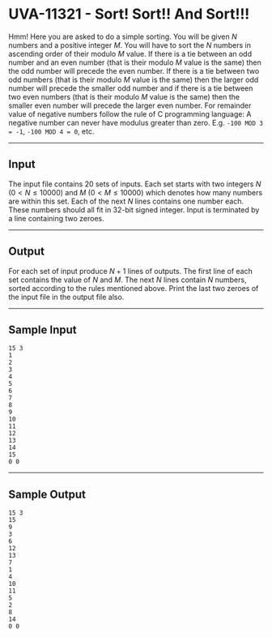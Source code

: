 # UVA-11321 - Sort! Sort!! And Sort!!!

Hmm! Here you are asked to do a simple sorting. You will be given $N$ numbers and a positive integer $M$. You will have to sort the $N$ numbers in ascending order of their modulo $M$ value. If there is a tie between an odd number and an even number (that is their modulo $M$ value is the same) then the odd number will precede the even number. If there is a tie between two odd numbers (that is their modulo $M$ value is the same) then the larger odd number will precede the smaller odd number and if there is a tie between two even numbers (that is their modulo $M$ value is the same) then the smaller even number will precede the larger even number.
For remainder value of negative numbers follow the rule of C programming language: A negative number can never have modulus greater than zero. E.g. `-100 MOD 3 = -1`, `-100 MOD 4 = 0`, etc.

---
## Input

The input file contains $20$ sets of inputs. Each set starts with two integers $N$ ($0 < N \le 10000$) and $M$ ($0 < M \le 10000$) which denotes how many numbers are within this set. Each of the next $N$ lines contains one number each. These numbers should all fit in 32-bit signed integer. Input is terminated by a line containing two zeroes.

---
## Output

For each set of input produce $N + 1$ lines of outputs. The first line of each set contains the value of $N$ and $M$. The next $N$ lines contain $N$ numbers, sorted according to the rules mentioned above. Print the last two zeroes of the input file in the output file also.

---
## Sample Input

```
15 3
1
2
3
4
5
6
7
8
9
10
11
12
13
14
15
0 0
```

---
## Sample Output

```
15 3
15
9
3
6
12
13
7
1
4
10
11
5
2
8
14
0 0
```